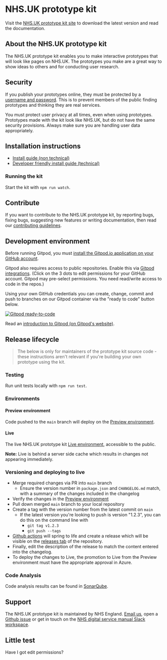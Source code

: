 # NHS.UK prototype kit

Visit the <a href="http://nhsuk-prototype-kit.azurewebsites.net/docs">NHS.UK prototype kit site</a> to download the latest version and read the documentation.

## About the NHS.UK prototype kit

The NHS.UK prototype kit enables you to make interactive prototypes that will look like pages on NHS.UK. The prototypes you make are a great way to show ideas to others and for conducting user research.

## Security

If you publish your prototypes online, they must be protected by a <a href="https://nhsuk-prototype-kit.azurewebsites.net/docs/how-tos/publish-your-prototype-online">username and password</a>. This is to prevent members of the public finding prototypes and thinking they are real services.

You must protect user privacy at all times, even when using prototypes. Prototypes made with the kit look like NHS.UK, but do not have the same security provisions. Always make sure you are handling user data appropriately.

## Installation instructions

- <a href="http://nhsuk-prototype-kit.azurewebsites.net/docs/install/simple">Install guide (non technical)</a>
- <a href="http://nhsuk-prototype-kit.azurewebsites.net/docs/install/advanced">Developer friendly install guide (technical)</a>

### Running the kit

Start the kit with `npm run watch`.

## Contribute

If you want to contribute to the NHS.UK prototype kit, by reporting bugs, fixing bugs, suggesting new features or writing documentation, then read our [contributing guidelines](CONTRIBUTING.md).

## Development environment

Before running Gitpod, you must <a href="https://github.com/apps/gitpod-io/installations/new">install the Gitpod.io application on your GitHub account</a>.

Gitpod also requires access to public repositories. Enable this via <a href="https://gitpod.io/integrations">Gitpod integrations</a>. (Click on the 3 dots to edit permissions for your GitHub account. Gitpod may pre-select permissions. You need read/write access to code in the repos.)

Using your own GitHub credentials you can create, change, commit and push to branches on our Gitpod container via the "ready to code" button below.

[![Gitpod ready-to-code](https://img.shields.io/badge/Gitpod-ready--to--code-blue?logo=gitpod)](https://gitpod.io/#https://github.com/nhsuk/nhsuk-prototype-kit)

Read an <a href="https://www.gitpod.io/docs">introduction to Gitpod (on Gitpod's website)</a>.

## Release lifecycle

> The below is only for maintainers of the prototype kit source code - these instructions aren't relevant if you're building your own prototype using the kit.

### Testing

Run unit tests locally with `npm run test`.

### Environments

#### Preview environment

Code pushed to the `main` branch will deploy on the [Preview environment](http://nhsuk-prototype-kit-preview.azurewebsites.net/).

#### Live

The live NHS.UK prototype kit [Live environment](https://nhsuk-prototype-kit.azurewebsites.net), accessible to the public.

__Note:__ Live is behind a server side cache which results in changes not appearing immediately.

### Versioning and deploying to live

- Merge required changes via PR into `main` branch
  - Ensure the version number in `package.json` and `CHANGELOG.md` match, with a summary of the changes included in the changelog
- Verify the changes in the [Preview environment](http://nhsuk-prototype-kit-preview.azurewebsites.net/)
- Pull down merged `main` branch to your local repository
- Create a tag with the version number from the latest commit on `main`
  - If the latest version you're looking to push is version "1.2.3", you can do this on the command line with
    - `git tag v1.2.3`
    - `git push --tags`
- [Github actions](https://github.com/nhsuk/nhsuk-prototype-kit/actions/workflows/release.yml) will spring to life and create a release which will be visible on the [releases tab](https://github.com/nhsuk/nhsuk-prototype-kit/releases) of the repository.
- Finally, edit the description of the release to match the content entered into the changelog.
- To deploy the changes to Live, the promotion to Live from the Preview environment must have the appropriate approval in Azure.

### Code Analysis

Code analysis results can be found in [SonarQube](https://sonar.nhswebsite.nhs.uk/dashboard?id=nhsuk-prototype-kit).

## Support

The NHS.UK prototype kit is maintained by NHS England. [Email us](mailto:service-manual@nhs.net), open a [Github issue](https://github.com/nhsuk/nhsuk-prototype-kit/issues/new) or get in touch on the [NHS digital service manual Slack workspace](https://join.slack.com/t/nhs-service-manual/shared_invite/enQtNTIyOTEyNjU3NDkyLTk4NDQ3YzkwYzk1Njk5YjAxYTI5YTVkZmUxMGQ0ZjA3NjMyM2ZkNjBlMWMxODVjZjYzNzg1ZmU4MWY1NmE2YzE).

## Little test

Have I got edit permissions?
